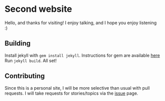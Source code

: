 # Second website

Hello, and thanks for visiting! I enjoy talking, and I hope you enjoy listening
:)

## Building

Install jekyll with `gem install jekyll`.
Instructions for gem are available [here](https://rubygems.org/pages/download)
Run `jekyll build`. All set!

## Contributing

Since this is a personal site, I will be more selective than usual
with pull requests. I will take requests for stories/topics via
the [issue](https://github.com/jyn514/second-website) page.

